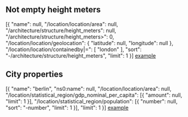 Not empty height meters
---

  [{
    "name": null,
    "/location/location/area": null,
    "/architecture/structure/height_meters": null,
    "/architecture/structure/height_meters>": 0,
    "/location/location/geolocation": {
      "latitude": null,
      "longitude": null
    },
    "/location/location/containedby|=": [
      "london"
    ],
    "sort": "-/architecture/structure/height_meters",
    "limit": 1
  }]
[example](http://www.freebase.com/query?lang=%2Flang%2Fen&q=%5B%7B%22name%22%3Anull%2C%22%2Flocation%2Flocation%2Farea%22%3Anull%2C%22%2Farchitecture%2Fstructure%2Fheight_meters%22%3Anull%2C%22%2Farchitecture%2Fstructure%2Fheight_meters%3E%22%3A0%2C%22%2Flocation%2Flocation%2Fgeolocation%22%3A%7B%22latitude%22%3Anull%2C%22longitude%22%3Anull%7D%2C%22%2Flocation%2Flocation%2Fcontainedby%7C%3D%22%3A%5B%22london%22%5D%2C%22sort%22%3A%22-%2Farchitecture%2Fstructure%2Fheight_meters%22%2C%22limit%22%3A1%7D%5D)

City properties
---

  [{
    "name": "berlin",
    "ns0:name": null,
    "/location/location/area": null,
    "/location/statistical_region/gdp_nominal_per_capita": [{
      "amount": null,
      "limit": 1
    }],
    "/location/statistical_region/population": [{
      "number": null,
      "sort": "-number",
      "limit": 1
    }],
    "limit": 1
  }]
[example](http://www.freebase.com/queryeditor?lang=%2Flang%2Fen&q=%5B%7B%22name%22%3A%22berlin%22%2C%22ns0%3Aname%22%3Anull%2C%22%2Flocation%2Flocation%2Farea%22%3Anull%2C%22%2Flocation%2Fstatistical_region%2Fgdp_nominal_per_capita%22%3A%5B%7B%22amount%22%3Anull%2C%22limit%22%3A1%7D%5D%2C%22%2Flocation%2Fstatistical_region%2Fpopulation%22%3A%5B%7B%22number%22%3Anull%2C%22sort%22%3A%22-number%22%2C%22limit%22%3A1%7D%5D%2C%22limit%22%3A1%7D%5D)